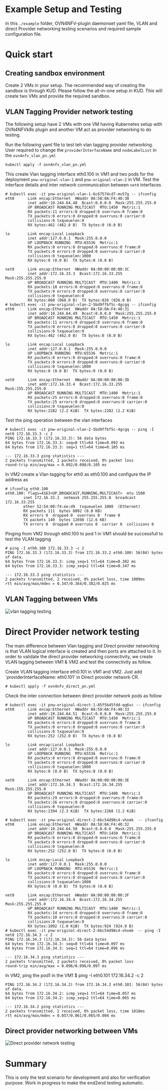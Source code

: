 # Example Setup and Testing

In this `./example` folder, OVN4NFV-plugin daemonset yaml file, VLAN and direct Provider networking testing scenarios and required sample
configuration file.

# Quick start

## Creating sandbox environment

Create 2 VMs in your setup. The recommended way of creating the sandbox is through KUD. Please follow the all-in-one setup in KUD. This
will create two VMs and provide the required sandbox. 

## VLAN Tagging Provider network testing

The following setup have 2 VMs with one VM having Kubernetes setup with OVN4NFVk8s plugin and another VM act as provider networking to do
testing.

Run the following yaml file to test teh vlan tagging provider networking. User required to change the `providerInterfaceName` and
`nodeLabelList` in the `ovn4nfv_vlan_pn.yml`

```
kubectl apply -f ovn4nfv_vlan_pn.yml
```
This create Vlan tagging interface eth0.100 in VM1 and two pods for the deployment `pnw-original-vlan-1` and `pnw-original-vlan-2` in VM. 
Test the interface details and inter network communication between `net0` interfaces
```
# kubectl exec -it pnw-original-vlan-1-6c67574cd7-mv57g -- ifconfig
eth0      Link encap:Ethernet  HWaddr 0A:58:0A:F4:40:30  
          inet addr:10.244.64.48  Bcast:0.0.0.0  Mask:255.255.255.0
          UP BROADCAST RUNNING MULTICAST  MTU:1450  Metric:1
          RX packets:11 errors:0 dropped:0 overruns:0 frame:0
          TX packets:0 errors:0 dropped:0 overruns:0 carrier:0
          collisions:0 txqueuelen:0 
          RX bytes:462 (462.0 B)  TX bytes:0 (0.0 B)

lo        Link encap:Local Loopback  
          inet addr:127.0.0.1  Mask:255.0.0.0
          UP LOOPBACK RUNNING  MTU:65536  Metric:1
          RX packets:0 errors:0 dropped:0 overruns:0 frame:0
          TX packets:0 errors:0 dropped:0 overruns:0 carrier:0
          collisions:0 txqueuelen:1000 
          RX bytes:0 (0.0 B)  TX bytes:0 (0.0 B)

net0      Link encap:Ethernet  HWaddr 0A:00:00:00:00:3C  
          inet addr:172.16.33.3  Bcast:172.16.33.255  Mask:255.255.255.0
          UP BROADCAST RUNNING MULTICAST  MTU:1400  Metric:1
          RX packets:10 errors:0 dropped:0 overruns:0 frame:0
          TX packets:9 errors:0 dropped:0 overruns:0 carrier:0
          collisions:0 txqueuelen:0 
          RX bytes:868 (868.0 B)  TX bytes:826 (826.0 B)
# kubectl exec -it pnw-original-vlan-2-5bd9ffbf5c-4gcgq -- ifconfig
eth0      Link encap:Ethernet  HWaddr 0A:58:0A:F4:40:31  
          inet addr:10.244.64.49  Bcast:0.0.0.0  Mask:255.255.255.0
          UP BROADCAST RUNNING MULTICAST  MTU:1450  Metric:1
          RX packets:11 errors:0 dropped:0 overruns:0 frame:0
          TX packets:0 errors:0 dropped:0 overruns:0 carrier:0
          collisions:0 txqueuelen:0 
          RX bytes:462 (462.0 B)  TX bytes:0 (0.0 B)

lo        Link encap:Local Loopback  
          inet addr:127.0.0.1  Mask:255.0.0.0
          UP LOOPBACK RUNNING  MTU:65536  Metric:1
          RX packets:0 errors:0 dropped:0 overruns:0 frame:0
          TX packets:0 errors:0 dropped:0 overruns:0 carrier:0
          collisions:0 txqueuelen:1000 
          RX bytes:0 (0.0 B)  TX bytes:0 (0.0 B)

net0      Link encap:Ethernet  HWaddr 0A:00:00:00:00:3D  
          inet addr:172.16.33.4  Bcast:172.16.33.255  Mask:255.255.255.0
          UP BROADCAST RUNNING MULTICAST  MTU:1400  Metric:1
          RX packets:25 errors:0 dropped:0 overruns:0 frame:0
          TX packets:25 errors:0 dropped:0 overruns:0 carrier:0
          collisions:0 txqueuelen:0 
          RX bytes:2282 (2.2 KiB)  TX bytes:2282 (2.2 KiB)
```
Test the ping operation between the vlan interfaces
```
# kubectl exec -it pnw-original-vlan-2-5bd9ffbf5c-4gcgq -- ping -I net0 172.16.33.3 -c 2
PING 172.16.33.3 (172.16.33.3): 56 data bytes
64 bytes from 172.16.33.3: seq=0 ttl=64 time=0.092 ms
64 bytes from 172.16.33.3: seq=1 ttl=64 time=0.105 ms

--- 172.16.33.3 ping statistics ---
2 packets transmitted, 2 packets received, 0% packet loss
round-trip min/avg/max = 0.092/0.098/0.105 ms
```
In VM2 create a Vlan tagging for eth0 as eth0.100 and configure the IP address as
```
# ifconfig eth0.100
eth0.100: flags=4163<UP,BROADCAST,RUNNING,MULTICAST>  mtu 1500
        inet 172.16.33.2  netmask 255.255.255.0  broadcast 172.16.33.255
        ether 52:54:00:f4:ee:d9  txqueuelen 1000  (Ethernet)
        RX packets 111  bytes 8092 (8.0 KB)
        RX errors 0  dropped 0  overruns 0  frame 0
        TX packets 149  bytes 12698 (12.6 KB)
        TX errors 0  dropped 0 overruns 0  carrier 0  collisions 0
```
Pinging from VM2 through eth0.100 to pod 1 in VM1 should be successfull to test the VLAN tagging
```
# ping -I eth0.100 172.16.33.3 -c 2
PING 172.16.33.3 (172.16.33.3) from 172.16.33.2 eth0.100: 56(84) bytes of data.
64 bytes from 172.16.33.3: icmp_seq=1 ttl=64 time=0.382 ms
64 bytes from 172.16.33.3: icmp_seq=2 ttl=64 time=0.347 ms

--- 172.16.33.3 ping statistics ---
2 packets transmitted, 2 received, 0% packet loss, time 1009ms
rtt min/avg/max/mdev = 0.347/0.364/0.382/0.025 ms
```
## VLAN Tagging between VMs
![vlan tagging testing](images/vlan-tagging.png)

# Direct Provider network testing

The main difference between Vlan tagging and Direct provider networking is that VLAN logical interface is created and then ports are 
attached to it. In order to validate the direct provider networking connectivity, we create VLAN tagging between VM1 & VM2 and test the
connectivity as follow.

Create VLAN tagging interface eth0.101 in VM1 and VM2. Just add `providerInterfaceName: eth0.101' in Direct provider network CR.
```
# kubectl apply -f ovn4nfv_direct_pn.yml
```
Check the inter connection between direct provider network pods as follow
```
# kubectl exec -it pnw-original-direct-1-85f5b45fdd-qq6xc -- ifconfig
eth0      Link encap:Ethernet  HWaddr 0A:58:0A:F4:40:33  
          inet addr:10.244.64.51  Bcast:0.0.0.0  Mask:255.255.255.0
          UP BROADCAST RUNNING MULTICAST  MTU:1450  Metric:1
          RX packets:6 errors:0 dropped:0 overruns:0 frame:0
          TX packets:0 errors:0 dropped:0 overruns:0 carrier:0
          collisions:0 txqueuelen:0 
          RX bytes:252 (252.0 B)  TX bytes:0 (0.0 B)

lo        Link encap:Local Loopback  
          inet addr:127.0.0.1  Mask:255.0.0.0
          UP LOOPBACK RUNNING  MTU:65536  Metric:1
          RX packets:0 errors:0 dropped:0 overruns:0 frame:0
          TX packets:0 errors:0 dropped:0 overruns:0 carrier:0
          collisions:0 txqueuelen:1000 
          RX bytes:0 (0.0 B)  TX bytes:0 (0.0 B)

net0      Link encap:Ethernet  HWaddr 0A:00:00:00:00:3E  
          inet addr:172.16.34.3  Bcast:172.16.34.255  Mask:255.255.255.0
          UP BROADCAST RUNNING MULTICAST  MTU:1400  Metric:1
          RX packets:29 errors:0 dropped:0 overruns:0 frame:0
          TX packets:26 errors:0 dropped:0 overruns:0 carrier:0
          collisions:0 txqueuelen:0 
          RX bytes:2394 (2.3 KiB)  TX bytes:2268 (2.2 KiB)

# kubectl exec -it pnw-original-direct-2-6bc54d98c4-vhxmk  -- ifconfig
eth0      Link encap:Ethernet  HWaddr 0A:58:0A:F4:40:32  
          inet addr:10.244.64.50  Bcast:0.0.0.0  Mask:255.255.255.0
          UP BROADCAST RUNNING MULTICAST  MTU:1450  Metric:1
          RX packets:6 errors:0 dropped:0 overruns:0 frame:0
          TX packets:0 errors:0 dropped:0 overruns:0 carrier:0
          collisions:0 txqueuelen:0 
          RX bytes:252 (252.0 B)  TX bytes:0 (0.0 B)

lo        Link encap:Local Loopback  
          inet addr:127.0.0.1  Mask:255.0.0.0
          UP LOOPBACK RUNNING  MTU:65536  Metric:1
          RX packets:0 errors:0 dropped:0 overruns:0 frame:0
          TX packets:0 errors:0 dropped:0 overruns:0 carrier:0
          collisions:0 txqueuelen:1000 
          RX bytes:0 (0.0 B)  TX bytes:0 (0.0 B)

net0      Link encap:Ethernet  HWaddr 0A:00:00:00:00:3F  
          inet addr:172.16.34.4  Bcast:172.16.34.255  Mask:255.255.255.0
          UP BROADCAST RUNNING MULTICAST  MTU:1400  Metric:1
          RX packets:14 errors:0 dropped:0 overruns:0 frame:0
          TX packets:10 errors:0 dropped:0 overruns:0 carrier:0
          collisions:0 txqueuelen:0 
          RX bytes:1092 (1.0 KiB)  TX bytes:924 (924.0 B)
# kubectl exec -it pnw-original-direct-2-6bc54d98c4-vhxmk  -- ping -I net0 172.16.34.3 -c 2
PING 172.16.34.3 (172.16.34.3): 56 data bytes
64 bytes from 172.16.34.3: seq=0 ttl=64 time=0.097 ms
64 bytes from 172.16.34.3: seq=1 ttl=64 time=0.096 ms

--- 172.16.34.3 ping statistics ---
2 packets transmitted, 2 packets received, 0% packet loss
round-trip min/avg/max = 0.096/0.096/0.097 ms
```
In VM2, ping the pod1 in the VM1
$ ping -I eth0.101 172.16.34.2 -c 2
```
PING 172.16.34.2 (172.16.34.2) from 172.16.34.2 eth0.101: 56(84) bytes of data.
64 bytes from 172.16.34.2: icmp_seq=1 ttl=64 time=0.057 ms
64 bytes from 172.16.34.2: icmp_seq=2 ttl=64 time=0.065 ms

--- 172.16.34.2 ping statistics ---
2 packets transmitted, 2 received, 0% packet loss, time 1010ms
rtt min/avg/max/mdev = 0.057/0.061/0.065/0.004 ms
```
## Direct provider networking between VMs
![Direct provider network testing](images/direct-provider-networking.png)

# Summary

This is only the test scenario for development and also for verification purpose. Work in progress to make the end2end testing
automatic.
